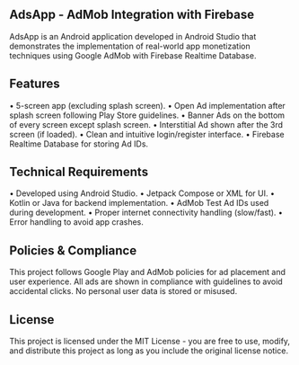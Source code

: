 ## AdsApp - AdMob Integration with Firebase
AdsApp is an Android application developed in Android Studio that demonstrates the implementation of real-world app monetization techniques using Google AdMob with Firebase Realtime Database.

## Features
•	5-screen app (excluding splash screen).
•	Open Ad implementation after splash screen following Play Store guidelines.
•	Banner Ads on the bottom of every screen except splash screen.
•	Interstitial Ad shown after the 3rd screen (if loaded).
•	Clean and intuitive login/register interface.
•	Firebase Realtime Database for storing Ad IDs.
## Technical Requirements
•	Developed using Android Studio.
•	Jetpack Compose or XML for UI.
•	Kotlin or Java for backend implementation.
•	AdMob Test Ad IDs used during development.
•	Proper internet connectivity handling (slow/fast).
•	Error handling to avoid app crashes.


## Policies & Compliance
This project follows Google Play and AdMob policies for ad placement and user experience. All ads are shown in compliance with guidelines to avoid accidental clicks. No personal user data is stored or misused.
## License
This project is licensed under the MIT License - you are free to use, modify, and distribute this project as long as you include the original license notice.

